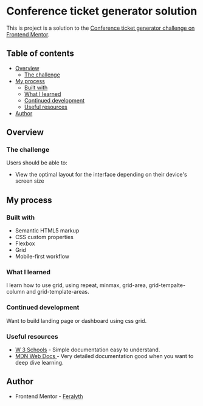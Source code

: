 # Conference ticket generator solution

This is project is a solution to the [Conference ticket generator challenge on Frontend Mentor](https://www.frontendmentor.io/challenges/conference-ticket-generator-oq5gFIU12w). 

## Table of contents

- [Overview](#overview)
  - [The challenge](#the-challenge)
- [My process](#my-process)
  - [Built with](#built-with)
  - [What I learned](#what-i-learned)
  - [Continued development](#continued-development)
  - [Useful resources](#useful-resources)
- [Author](#author)

## Overview

### The challenge

Users should be able to:
- View the optimal layout for the interface depending on their device's screen size

## My process

### Built with

- Semantic HTML5 markup
- CSS custom properties
- Flexbox
- Grid
- Mobile-first workflow

### What I learned

I learn how to use grid, using repeat, minmax, grid-area, grid-tempalte-column and grid-template-areas.

### Continued development

Want to build landing page or dashboard using css grid.

### Useful resources

- [W 3 Schools](https://www.w3schools.com/css/default.asp) - Simple documentation easy to understand.
- [MDN Web Docs ](https://developer.mozilla.org/en-US/docs/Web/API) - Very detailed documentation good when you want to deep dive learning.

## Author

- Frontend Mentor - [Feralyth](https://www.frontendmentor.io/profile/Feralyth)

